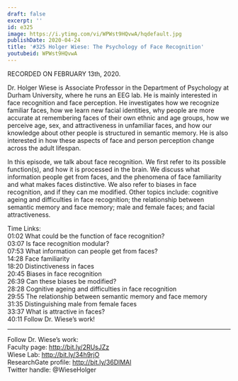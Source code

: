```yaml
---
draft: false
excerpt: ''
id: e325
image: https://i.ytimg.com/vi/WPWst9HQvwA/hqdefault.jpg
publishDate: 2020-04-24
title: '#325 Holger Wiese: The Psychology of Face Recognition'
youtubeid: WPWst9HQvwA
---
```

RECORDED ON FEBRUARY 13th, 2020.

Dr. Holger Wiese is Associate Professor in the Department of Psychology at Durham University, where he runs an EEG lab. He is mainly interested in face recognition and face perception. He investigates how we recognize familiar faces, how we learn new facial identities, why people are more accurate at remembering faces of their own ethnic and age groups, how we perceive age, sex, and attractiveness in unfamiliar faces, and how our knowledge about other people is structured in semantic memory. He is also interested in how these aspects of face and person perception change across the adult lifespan.

In this episode, we talk about face recognition. We first refer to its possible function(s), and how it is processed in the brain. We discuss what information people get from faces, and the phenomena of face familiarity and what makes faces distinctive. We also refer to biases in face recognition, and if they can me modified. Other topics include: cognitive ageing and difficulties in face recognition; the relationship between semantic memory and face memory; male and female faces; and facial attractiveness. 


Time Links:  
01:02  What could be the function of face recognition?  
03:07  Is face recognition modular?  
07:53  What information can people get from faces?  
14:28  Face familiarity  
18:20  Distinctiveness in faces  
20:45  Biases in face recognition  
26:39  Can these biases be modified?  
28:28  Cognitive ageing and difficulties in face recognition  
29:55  The relationship between semantic memory and face memory  
31:35  Distinguishing male from female faces  
33:37  What is attractive in faces?  
40:11  Follow Dr. Wiese’s work!

---

Follow Dr. Wiese’s work:  
Faculty page: http://bit.ly/2RUsJZz  
Wiese Lab: http://bit.ly/34h9rjO  
ResearchGate profile: http://bit.ly/36DlMAl  
Twitter handle: @WieseHolger
